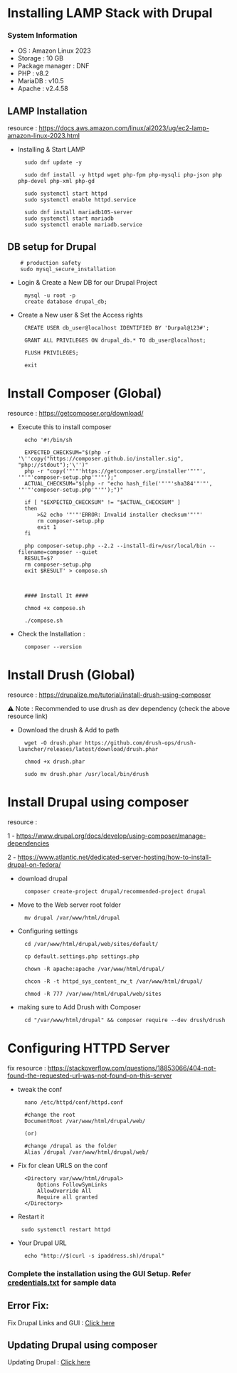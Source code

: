 # Installing LAMP Stack with Drupal

### System Information
- OS : Amazon Linux 2023
- Storage : 10 GB
- Package manager : DNF
- PHP : v8.2
- MariaDB : v10.5
- Apache : v2.4.58

## LAMP Installation 
resource : https://docs.aws.amazon.com/linux/al2023/ug/ec2-lamp-amazon-linux-2023.html
- Installing & Start LAMP 
    
        sudo dnf update -y

        sudo dnf install -y httpd wget php-fpm php-mysqli php-json php php-devel php-xml php-gd

        sudo systemctl start httpd
        sudo systemctl enable httpd.service

        sudo dnf install mariadb105-server
        sudo systemctl start mariadb
        sudo systemctl enable mariadb.service

## DB setup for Drupal 

        # production safety
        sudo mysql_secure_installation
- Login & Create a New DB for our Drupal Project
 
        mysql -u root -p
        create database drupal_db;

- Create a New user & Set the Access rights

        CREATE USER db_user@localhost IDENTIFIED BY 'Durpal@123#';

        GRANT ALL PRIVILEGES ON drupal_db.* TO db_user@localhost;

        FLUSH PRIVILEGES;

        exit
 
# Install Composer (Global)

resource : https://getcomposer.org/download/

- Execute this to install composer

        echo '#!/bin/sh

        EXPECTED_CHECKSUM="$(php -r '\''copy("https://composer.github.io/installer.sig", "php://stdout");'\'')"
        php -r "copy('"'"'https://getcomposer.org/installer'"'"', '"'"'composer-setup.php'"'"');"
        ACTUAL_CHECKSUM="$(php -r "echo hash_file('"'"'sha384'"'"', '"'"'composer-setup.php'"'"');")"

        if [ "$EXPECTED_CHECKSUM" != "$ACTUAL_CHECKSUM" ]
        then
            >&2 echo '"'"'ERROR: Invalid installer checksum'"'"'
            rm composer-setup.php
            exit 1
        fi

        php composer-setup.php --2.2 --install-dir=/usr/local/bin --filename=composer --quiet
        RESULT=$?
        rm composer-setup.php
        exit $RESULT' > compose.sh



        #### Install It ####

        chmod +x compose.sh

        ./compose.sh


- Check the Installation :

        composer --version

# Install Drush (Global)

resource : https://drupalize.me/tutorial/install-drush-using-composer

⚠️ Note : Recommended to use drush as dev dependency (check the above resource link)

- Download the drush & Add to path

        wget -O drush.phar https://github.com/drush-ops/drush-launcher/releases/latest/download/drush.phar

        chmod +x drush.phar

        sudo mv drush.phar /usr/local/bin/drush

# Install Drupal using composer 

resource : 

1 - https://www.drupal.org/docs/develop/using-composer/manage-dependencies

2 - https://www.atlantic.net/dedicated-server-hosting/how-to-install-drupal-on-fedora/

- download drupal 

        composer create-project drupal/recommended-project drupal

- Move to the Web server root folder 

        mv drupal /var/www/html/drupal

- Configuring settings 

        cd /var/www/html/drupal/web/sites/default/

        cp default.settings.php settings.php

        chown -R apache:apache /var/www/html/drupal/

        chcon -R -t httpd_sys_content_rw_t /var/www/html/drupal/

        chmod -R 777 /var/www/html/drupal/web/sites

- making sure to Add Drush with Composer

        cd "/var/www/html/drupal" && composer require --dev drush/drush


# Configuring HTTPD Server 

fix resource : https://stackoverflow.com/questions/18853066/404-not-found-the-requested-url-was-not-found-on-this-server

- tweak the conf

        nano /etc/httpd/conf/httpd.conf

        #change the root 
        DocumentRoot /var/www/html/drupal/web/

        (or)

        #change /drupal as the folder
        Alias /drupal /var/www/html/drupal/web/

- Fix for clean URLS on the conf

        <Directory var/www/html/drupal>
            Options FollowSymLinks
            AllowOverride All
            Require all granted
        </Directory>

-  Restart it 

        sudo systemctl restart httpd


- Your Drupal URL

        echo "http://$(curl -s ipaddress.sh)/drupal"


###  Complete the installation using the GUI Setup. Refer  [credentials.txt](./credentials.txt) for sample data

## Error Fix:
Fix Drupal Links and GUI : [Click here](update.md)


## Updating Drupal using composer 
Updating Drupal : [Click here](./update.md)
